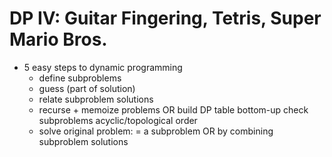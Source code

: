 # DP IV: Guitar Fingering, Tetris, Super Mario Bros.

- 5 easy steps to dynamic programming
  - define subproblems
  - guess (part of solution)
  - relate subproblem solutions
  - recurse + memoize problems
    OR build DP table bottom-up
    check subproblems acyclic/topological order
  - solve original problem: = a subproblem
    OR by combining subproblem solutions
